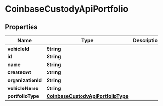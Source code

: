 
# CoinbaseCustodyApiPortfolio

## Properties
Name | Type | Description | Notes
------------ | ------------- | ------------- | -------------
**vehicleId** | **String** |  |  [optional]
**id** | **String** |  |  [optional]
**name** | **String** |  |  [optional]
**createdAt** | **String** |  |  [optional]
**organizationId** | **String** |  |  [optional]
**vehicleName** | **String** |  |  [optional]
**portfolioType** | [**CoinbaseCustodyApiPortfolioType**](CoinbaseCustodyApiPortfolioType.md) |  |  [optional]



